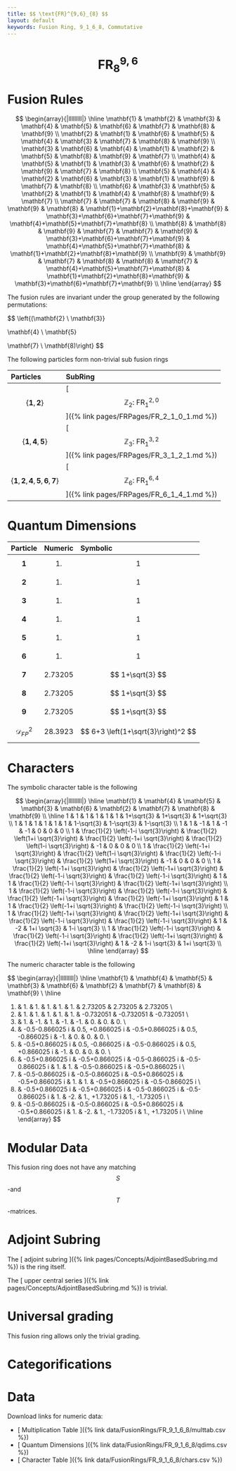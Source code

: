 ```yaml
---
title: $$ \text{FR}^{9,6}_{8} $$
layout: default
keywords: Fusion Ring, 9_1_6_8, Commutative
---
```

# $$ \text{FR}^{9,6}_{8} $$


# Fusion Rules

$$
\begin{array}{|lllllllll|}
\hline
 \mathbf{1} & \mathbf{2} & \mathbf{3} & \mathbf{4} & \mathbf{5} & \mathbf{6} & \mathbf{7} & \mathbf{8} & \mathbf{9} \\
 \mathbf{2} & \mathbf{1} & \mathbf{6} & \mathbf{5} & \mathbf{4} & \mathbf{3} & \mathbf{7} & \mathbf{8} & \mathbf{9} \\
 \mathbf{3} & \mathbf{6} & \mathbf{4} & \mathbf{1} & \mathbf{2} & \mathbf{5} & \mathbf{8} & \mathbf{9} & \mathbf{7} \\
 \mathbf{4} & \mathbf{5} & \mathbf{1} & \mathbf{3} & \mathbf{6} & \mathbf{2} & \mathbf{9} & \mathbf{7} & \mathbf{8} \\
 \mathbf{5} & \mathbf{4} & \mathbf{2} & \mathbf{6} & \mathbf{3} & \mathbf{1} & \mathbf{9} & \mathbf{7} & \mathbf{8} \\
 \mathbf{6} & \mathbf{3} & \mathbf{5} & \mathbf{2} & \mathbf{1} & \mathbf{4} & \mathbf{8} & \mathbf{9} & \mathbf{7} \\
 \mathbf{7} & \mathbf{7} & \mathbf{8} & \mathbf{9} & \mathbf{9} & \mathbf{8} & \mathbf{1}+\mathbf{2}+\mathbf{8}+\mathbf{9} & \mathbf{3}+\mathbf{6}+\mathbf{7}+\mathbf{9} & \mathbf{4}+\mathbf{5}+\mathbf{7}+\mathbf{8} \\
 \mathbf{8} & \mathbf{8} & \mathbf{9} & \mathbf{7} & \mathbf{7} & \mathbf{9} & \mathbf{3}+\mathbf{6}+\mathbf{7}+\mathbf{9} & \mathbf{4}+\mathbf{5}+\mathbf{7}+\mathbf{8} & \mathbf{1}+\mathbf{2}+\mathbf{8}+\mathbf{9} \\
 \mathbf{9} & \mathbf{9} & \mathbf{7} & \mathbf{8} & \mathbf{8} & \mathbf{7} & \mathbf{4}+\mathbf{5}+\mathbf{7}+\mathbf{8} & \mathbf{1}+\mathbf{2}+\mathbf{8}+\mathbf{9} & \mathbf{3}+\mathbf{6}+\mathbf{7}+\mathbf{9} \\
\hline
\end{array}
$$


The fusion rules are invariant under the group generated by the following permutations:

$$ \left\{(\mathbf{2} \ \mathbf{3}}

 \mathbf{4} \ \mathbf{5}

 \mathbf{7} \ \mathbf{8)\right\} $$


The following particles form non-trivial sub fusion rings

| Particles | SubRing |
| :------ | :------ |
| $$ \{\mathbf{1},\mathbf{2}\} $$ | [ $$ \mathbb{Z}_2:\ \text{FR}^{2,0}_{1} $$ ]({% link pages/FRPages/FR_2_1_0_1.md %}) |
| $$ \{\mathbf{1},\mathbf{4},\mathbf{5}\} $$ | [ $$ \mathbb{Z}_3:\ \text{FR}^{3,2}_{1} $$ ]({% link pages/FRPages/FR_3_1_2_1.md %}) |
| $$ \{\mathbf{1},\mathbf{2},\mathbf{4},\mathbf{5},\mathbf{6},\mathbf{7}\} $$ | [ $$ \mathbb{Z}_6:\ \text{FR}^{6,4}_{1} $$ ]({% link pages/FRPages/FR_6_1_4_1.md %}) |


# Quantum Dimensions

| Particle | Numeric | Symbolic |
| :------ | :------ | :------ |
| $$ \mathbf{1} $$ | $$ 1. $$ | $$ 1 $$ |
| $$ \mathbf{2} $$ | $$ 1. $$ | $$ 1 $$ |
| $$ \mathbf{3} $$ | $$ 1. $$ | $$ 1 $$ |
| $$ \mathbf{4} $$ | $$ 1. $$ | $$ 1 $$ |
| $$ \mathbf{5} $$ | $$ 1. $$ | $$ 1 $$ |
| $$ \mathbf{6} $$ | $$ 1. $$ | $$ 1 $$ |
| $$ \mathbf{7} $$ | $$ 2.73205 $$ | $$ 1+\sqrt{3} $$ |
| $$ \mathbf{8} $$ | $$ 2.73205 $$ | $$ 1+\sqrt{3} $$ |
| $$ \mathbf{9} $$ | $$ 2.73205 $$ | $$ 1+\sqrt{3} $$ |
| $$ \mathcal{D}_{FP}^2 $$ | $$ 28.3923 $$ | $$ 6+3 \left(1+\sqrt{3}\right)^2 $$ |

# Characters

The symbolic character table is the following

$$
\begin{array}{|lllllllll|}
\hline
 \mathbf{1} & \mathbf{4} & \mathbf{5} & \mathbf{3} & \mathbf{6} & \mathbf{2} & \mathbf{7} & \mathbf{8} & \mathbf{9} \\
\hline
 1 & 1 & 1 & 1 & 1 & 1 & 1+\sqrt{3} & 1+\sqrt{3} & 1+\sqrt{3} \\
 1 & 1 & 1 & 1 & 1 & 1 & 1-\sqrt{3} & 1-\sqrt{3} & 1-\sqrt{3} \\
 1 & 1 & -1 & 1 & -1 & -1 & 0 & 0 & 0 \\
 1 & \frac{1}{2} \left(-1-i \sqrt{3}\right) & \frac{1}{2} \left(1+i \sqrt{3}\right) & \frac{1}{2} \left(-1+i \sqrt{3}\right) & \frac{1}{2} \left(1-i \sqrt{3}\right) & -1 & 0 & 0 & 0 \\
 1 & \frac{1}{2} \left(-1+i \sqrt{3}\right) & \frac{1}{2} \left(1-i \sqrt{3}\right) & \frac{1}{2} \left(-1-i \sqrt{3}\right) & \frac{1}{2} \left(1+i \sqrt{3}\right) & -1 & 0 & 0 & 0 \\
 1 & \frac{1}{2} \left(-1+i \sqrt{3}\right) & \frac{1}{2} \left(-1+i \sqrt{3}\right) & \frac{1}{2} \left(-1-i \sqrt{3}\right) & \frac{1}{2} \left(-1-i \sqrt{3}\right) & 1 & 1 & \frac{1}{2} \left(-1-i \sqrt{3}\right) & \frac{1}{2} \left(-1+i \sqrt{3}\right) \\
 1 & \frac{1}{2} \left(-1-i \sqrt{3}\right) & \frac{1}{2} \left(-1-i \sqrt{3}\right) & \frac{1}{2} \left(-1+i \sqrt{3}\right) & \frac{1}{2} \left(-1+i \sqrt{3}\right) & 1 & 1 & \frac{1}{2} \left(-1+i \sqrt{3}\right) & \frac{1}{2} \left(-1-i \sqrt{3}\right) \\
 1 & \frac{1}{2} \left(-1+i \sqrt{3}\right) & \frac{1}{2} \left(-1+i \sqrt{3}\right) & \frac{1}{2} \left(-1-i \sqrt{3}\right) & \frac{1}{2} \left(-1-i \sqrt{3}\right) & 1 & -2 & 1+i \sqrt{3} & 1-i \sqrt{3} \\
 1 & \frac{1}{2} \left(-1-i \sqrt{3}\right) & \frac{1}{2} \left(-1-i \sqrt{3}\right) & \frac{1}{2} \left(-1+i \sqrt{3}\right) & \frac{1}{2} \left(-1+i \sqrt{3}\right) & 1 & -2 & 1-i \sqrt{3} & 1+i \sqrt{3} \\
\hline
\end{array}
$$

The numeric character table is the following

$$
\begin{array}{|lllllllll|}
\hline
 \mathbf{1} & \mathbf{4} & \mathbf{5} & \mathbf{3} & \mathbf{6} & \mathbf{2} & \mathbf{7} & \mathbf{8} & \mathbf{9} \\
\hline
 1. & 1. & 1. & 1. & 1. & 1. & 2.73205 & 2.73205 & 2.73205 \\
 1. & 1. & 1. & 1. & 1. & 1. & -0.732051 & -0.732051 & -0.732051 \\
 1. & 1. & -1. & 1. & -1. & -1. & 0. & 0. & 0. \\
 1. & -0.5-0.866025 i & 0.5\, +0.866025 i & -0.5+0.866025 i & 0.5\, -0.866025 i & -1. & 0. & 0. & 0. \\
 1. & -0.5+0.866025 i & 0.5\, -0.866025 i & -0.5-0.866025 i & 0.5\, +0.866025 i & -1. & 0. & 0. & 0. \\
 1. & -0.5+0.866025 i & -0.5+0.866025 i & -0.5-0.866025 i & -0.5-0.866025 i & 1. & 1. & -0.5-0.866025 i & -0.5+0.866025 i \\
 1. & -0.5-0.866025 i & -0.5-0.866025 i & -0.5+0.866025 i & -0.5+0.866025 i & 1. & 1. & -0.5+0.866025 i & -0.5-0.866025 i \\
 1. & -0.5+0.866025 i & -0.5+0.866025 i & -0.5-0.866025 i & -0.5-0.866025 i & 1. & -2. & 1.\, +1.73205 i & 1.\, -1.73205 i \\
 1. & -0.5-0.866025 i & -0.5-0.866025 i & -0.5+0.866025 i & -0.5+0.866025 i & 1. & -2. & 1.\, -1.73205 i & 1.\, +1.73205 i \\
\hline
\end{array}
$$

# Modular Data

This fusion ring does not have any matching $$ S $$-and $$ T $$-matrices.

# Adjoint Subring

The [ adjoint subring ]({% link pages/Concepts/AdjointBasedSubring.md %}) is the ring itself.

The [ upper central series ]({% link pages/Concepts/AdjointBasedSubring.md %}) is trivial.

# Universal grading

This fusion ring allows only the trivial grading.

# Categorifications



# Data

Download links for numeric data:

* [ Multiplication Table ]({% link data/FusionRings/FR_9_1_6_8/multtab.csv %})
* [ Quantum Dimensions ]({% link data/FusionRings/FR_9_1_6_8/qdims.csv %})
* [ Character Table ]({% link data/FusionRings/FR_9_1_6_8/chars.csv %})